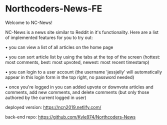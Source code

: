 # Northcoders-News-FE

Welcome to NC-News!

NC-News is a news site similar to Reddit in it's functionality.
Here are a list of implemented features for you to try out:

• you can view a list of all articles on the home page

• you can sort article list by using the tabs at the top of the screen (hottest: most comments, best: most upvoted, newest: most recent timestamp)

• you can login to a user account (the username 'jessjelly' will automatically appear in this login form in the top right, no password needed)

• once you're logged in you can added upvote or downvote articles and comments, add new comments, and delete comments (but only those authored by the current logged in user)

deployed version: https://ncn2019.netlify.com/

back-end repo: https://github.com/Kyle974/Northcoders-News
